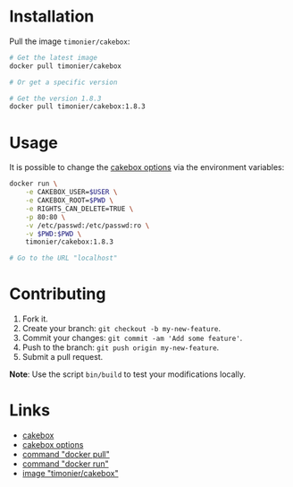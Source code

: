 # Installation

Pull the image `timonier/cakebox`:

```bash
# Get the latest image
docker pull timonier/cakebox

# Or get a specific version

# Get the version 1.8.3
docker pull timonier/cakebox:1.8.3
```

# Usage

It is possible to change the [cakebox options](https://github.com/Cakebox/cakebox/blob/master/config/default.php.dist) via the environment variables:

```bash
docker run \
    -e CAKEBOX_USER=$USER \
    -e CAKEBOX_ROOT=$PWD \
    -e RIGHTS_CAN_DELETE=TRUE \
    -p 80:80 \
    -v /etc/passwd:/etc/passwd:ro \
    -v $PWD:$PWD \
    timonier/cakebox:1.8.3

# Go to the URL "localhost"
```

# Contributing

1. Fork it.
2. Create your branch: `git checkout -b my-new-feature`.
3. Commit your changes: `git commit -am 'Add some feature'`.
4. Push to the branch: `git push origin my-new-feature`.
5. Submit a pull request.

__Note__: Use the script `bin/build` to test your modifications locally.

# Links

* [cakebox](https://github.com/Cakebox/cakebox)
* [cakebox options](https://github.com/Cakebox/cakebox/blob/master/config/default.php.dist)
* [command "docker pull"](https://docs.docker.com/reference/commandline/pull/)
* [command "docker run"](https://docs.docker.com/reference/run/)
* [image "timonier/cakebox"](https://hub.docker.com/r/timonier/cakebox/)
